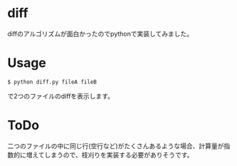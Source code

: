 # diff
diffのアルゴリズムが面白かったのでpythonで実装してみました。

# Usage

```
$ python diff.py fileA fileB
```

で2つのファイルのdiffを表示します。

# ToDo
二つのファイルの中に同じ行(空行など)がたくさんあるような場合、計算量が指数的に増えてしまうので、枝刈りを実装する必要がありそうです。

